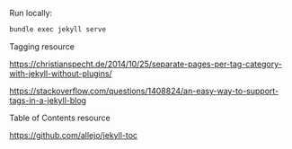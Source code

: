 Run locally:

```bash
bundle exec jekyll serve
```

Tagging resource

https://christianspecht.de/2014/10/25/separate-pages-per-tag-category-with-jekyll-without-plugins/

https://stackoverflow.com/questions/1408824/an-easy-way-to-support-tags-in-a-jekyll-blog

Table of Contents resource

https://github.com/allejo/jekyll-toc

